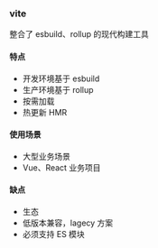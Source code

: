 ### vite

整合了 esbuild、rollup 的现代构建工具

#### 特点

- 开发环境基于 esbuild 
- 生产环境基于 rollup
- 按需加载
- 热更新 HMR

#### 使用场景

- 大型业务场景
- Vue、React 业务项目

#### 缺点

- 生态
- 低版本兼容，lagecy 方案
- 必须支持 ES 模块